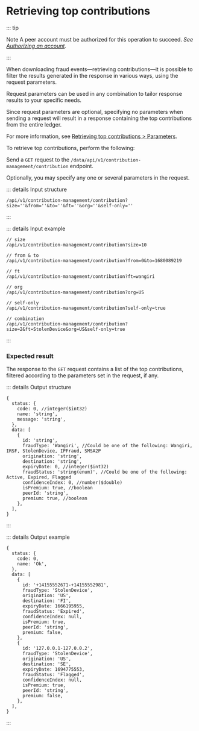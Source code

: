 # Retrieving top contributions

::: tip

Note A peer account must be authorized for this operation to succeed. _See [Authorizing an account](Authorizing_an_account.md)._

:::

When downloading fraud events—retrieving contributions—it is possible to filter the results generated in the response in various ways, using the request parameters.

Request parameters can be used in any combination to tailor response results to your specific needs.

Since request parameters are optional, specifying no parameters when sending a request will result in a response containing the top contributions from the entire ledger.

For more information, see [Retrieving top contributions > Parameters](/API_Specification/contribution-controller/Retrieving_top_contributions.md).

To retrieve top contributions, perform the following:

Send a `GET` request to the `/data/api/v1/contribution-management/contribution` endpoint.

Optionally, you may specify any one or several parameters in the request.

::: details Input structure

```http
/api/v1/contribution-management/contribution?size=''&from=''&to=''&ft=''&org=''&self-only=''
```

:::

::: details Input example

```http
// size
/api/v1/contribution-management/contribution?size=10

// from & to
/api/v1/contribution-management/contribution?from=0&to=1680089219

// ft
/api/v1/contribution-management/contribution?ft=wangiri

// org
/api/v1/contribution-management/contribution?org=US

// self-only
/api/v1/contribution-management/contribution?self-only=true

// combination
/api/v1/contribution-management/contribution?size=2&ft=StolenDevice&org=US&self-only=true
```

:::

### Expected result

The response to the `GET` request contains a list of the top contributions, filtered according to the parameters set in the request, if any.

::: details Output structure

```json5
{
  status: {
    code: 0, //integer($int32)
    name: 'string',
    message: 'string',
  },
  data: [
    {
      id: 'string',
      fraudType: 'Wangiri', //Could be one of the following: Wangiri, IRSF, StolenDevice, IPFraud, SMSA2P
      origination: 'string',
      destination: 'string',
      expiryDate: 0, //integer($int32)
      fraudStatus: 'string(enum)', //Could be one of the following: Active, Expired, Flagged
      confidenceIndex: 0, //number($double)
      isPremium: true, //boolean
      peerId: 'string',
      premium: true, //boolean
    },
  ],
}
```

:::

::: details Output example

```json5
{
  status: {
    code: 0,
    name: 'Ok',
  },
  data: [
    {
      id: '+14155552671-+14155552981',
      fraudType: 'StolenDevice',
      origination: 'US',
      destination: 'FI',
      expiryDate: 1666195955,
      fraudStatus: 'Expired',
      confidenceIndex: null,
      isPremium: true,
      peerId: 'string',
      premium: false,
    },
    {
      id: '127.0.0.1-127.0.0.2',
      fraudType: 'StolenDevice',
      origination: 'US',
      destination: 'SE',
      expiryDate: 1694775553,
      fraudStatus: 'Flagged',
      confidenceIndex: null,
      isPremium: true,
      peerId: 'string',
      premium: false,
    },
  ],
}
```

:::
